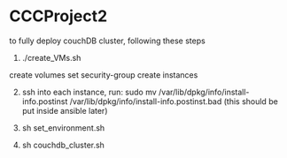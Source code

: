 # CCCProject2  

to fully deploy couchDB cluster, following these steps
1. ./create_VMs.sh

create volumes
set security-group
create instances

2. ssh into each instance, run: sudo mv /var/lib/dpkg/info/install-info.postinst /var/lib/dpkg/info/install-info.postinst.bad
	(this should be put inside ansible later)

3. sh set_environment.sh

4. sh couchdb_cluster.sh